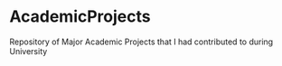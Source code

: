 # AcademicProjects
Repository of Major Academic Projects that I had contributed to during University
